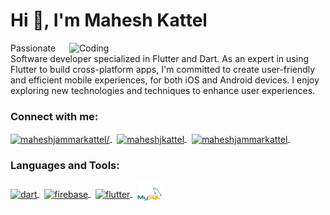 <h1 align="left">Hi 👋, I'm Mahesh Kattel </h1>
<img align = "right" alt="Coding"  width="410" src="https://camo.githubusercontent.com/5ddf73ad3a205111cf8c686f687fc216c2946a75005718c8da5b837ad9de78c9/68747470733a2f2f7468756d62732e6766796361742e636f6d2f4576696c4e657874446576696c666973682d736d616c6c2e676966"
<h3 align="justify">Passionate  Software developer specialized in Flutter and Dart. As an expert in using Flutter to build cross-platform apps, I'm committed to create user-friendly and efficient mobile experiences, for both iOS and Android devices. I enjoy exploring new technologies and techniques to enhance user experiences.</h3>

<h3 align="left">Connect with me:</h3>
<p align="left">
 <a href="https://linkedin.com/in/maheshjammarkattel/" target="blank"><img align="center" src="https://raw.githubusercontent.com/rahuldkjain/github-profile-readme-generator/master/src/images/icons/Social/linked-in-alt.svg" alt="maheshjammarkattel/" height="40" width="40" />
</a>&nbsp
<a href="https://twitter.com/maheshjkattel" target="blank"><img align="center" src="https://raw.githubusercontent.com/rahuldkjain/github-profile-readme-generator/master/src/images/icons/Social/twitter.svg" alt="maheshjkattel" height="40" width="40" />
</a>&nbsp
<a href="https://fb.com/maheshjammarkattel" target="blank"><img align="center" src="https://raw.githubusercontent.com/rahuldkjain/github-profile-readme-generator/master/src/images/icons/Social/facebook.svg" alt="maheshjammarkattel" height="40" width="40" >
</a>&nbsp

 </p>


<h3 align="left">Languages and Tools:</h3>
<p align="left">
<a href="https://dart.dev" target="_blank" rel="noreferrer"> <img align="center"src="https://www.vectorlogo.zone/logos/dartlang/dartlang-icon.svg" alt="dart" width="40" height="40"/> 
</a> &nbsp
<a href="https://firebase.google.com/" target="_blank" rel="noreferrer"> <img align ="center"src="https://www.vectorlogo.zone/logos/firebase/firebase-icon.svg" alt="firebase" width="40" height="40"/>
</a>&nbsp
<a href="https://flutter.dev" target="_blank" rel="noreferrer"> <img align ="center"src="https://www.vectorlogo.zone/logos/flutterio/flutterio-icon.svg" alt="flutter" width="40" height="40"/>
</a>&nbsp
<a href="https://www.mysql.com/" target="_blank" rel="noreferrer"> <img align="center" src="https://raw.githubusercontent.com/devicons/devicon/master/icons/mysql/mysql-original-wordmark.svg" alt="mysql" width="40" height="40"/> </a>
</p>

